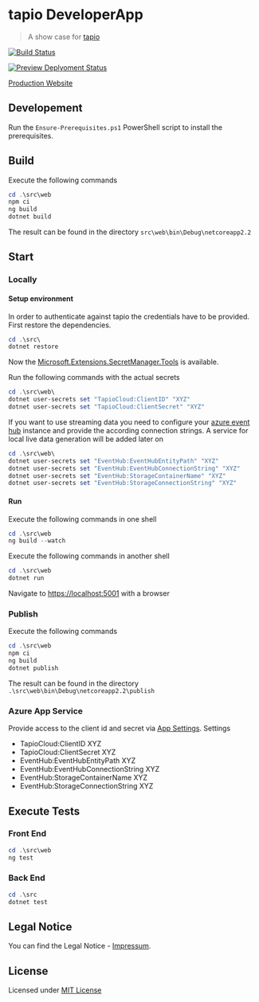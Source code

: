# tapio DeveloperApp

> A show case for [tapio](https://tapio.one/)

[![Build Status](https://dev.azure.com/ait-public/tapioDeveloperApp/_apis/build/status/AITGmbH.tapiodeveloperapp.CI?branchName=master)](https://dev.azure.com/ait-public/tapioDeveloperApp/_build/latest?definitionId=2&branchName=master)

[![Preview Deplyoment Status](https://vsrm.dev.azure.com/ait-public/_apis/public/Release/badge/654de716-0886-436a-8a4b-068a6af8aad0/1/1)](https://dev.azure.com/ait-public/tapioDeveloperApp/_release?definitionId=1)

[Production Website](https://tapiodeveloperapp.aitgmbh.de)

## Developement

Run the `Ensure-Prerequisites.ps1` PowerShell script to install the prerequisites.

## Build

Execute the following commands

```PowerShell
cd .\src\web
npm ci
ng build
dotnet build
```

The result can be found in the directory `src\web\bin\Debug\netcoreapp2.2`

## Start

### Locally

#### Setup environment

In order to authenticate against tapio the credentials have to be provided. First restore the dependencies.

```PowerShell
cd .\src\
dotnet restore
```

Now the [Microsoft.Extensions.SecretManager.Tools](https://docs.microsoft.com/en-us/aspnet/core/security/app-secrets?view=aspnetcore-2.2&tabs=windows) is available.

Run the following commands with the actual secrets

```PowerShell
cd .\src\web\
dotnet user-secrets set "TapioCloud:ClientID" "XYZ"
dotnet user-secrets set "TapioCloud:ClientSecret" "XYZ"
```

If you want to use streaming data you need to configure your [azure event hub](https://azure.microsoft.com/de-de/services/event-hubs/) instance and provide the according connection strings. A service for local live data generation will be added later on

```PowerShell
cd .\src\web\
dotnet user-secrets set "EventHub:EventHubEntityPath" "XYZ"
dotnet user-secrets set "EventHub:EventHubConnectionString" "XYZ"
dotnet user-secrets set "EventHub:StorageContainerName" "XYZ"
dotnet user-secrets set "EventHub:StorageConnectionString" "XYZ"
```

#### Run

Execute the following commands in one shell

```PowerShell
cd .\src\web
ng build --watch
```

Execute the following commands in another shell

```PowerShell
cd .\src\web
dotnet run
```

Navigate to <https://localhost:5001> with a browser

### Publish

Execute the following commands

```PowerShell
cd .\src\web
npm ci
ng build
dotnet publish
```

The result can be found in the directory `.\src\web\bin\Debug\netcoreapp2.2\publish`

### Azure App Service

Provide access to the client id and secret via [App Settings](https://docs.microsoft.com/en-us/azure/app-service/web-sites-configure#app-settings).
Settings

- TapioCloud:ClientID XYZ
- TapioCloud:ClientSecret XYZ
- EventHub:EventHubEntityPath XYZ
- EventHub:EventHubConnectionString XYZ
- EventHub:StorageContainerName XYZ
- EventHub:StorageConnectionString XYZ

## Execute Tests

### Front End

```PowerShell
cd .\src\web
ng test
```

### Back End

```PowerShell
cd .\src
dotnet test
```

## Legal Notice

You can find the Legal Notice - [Impressum](https://www.aitgmbh.de/impressum/).

## License

Licensed under [MIT License](LICENSE)

